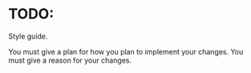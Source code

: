 # TODO:

Style guide.

You must give a plan for how you plan to implement your changes.
You must give a reason for your changes.
